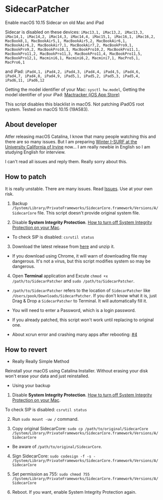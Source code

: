 # SidecarPatcher

Enable macOS 10.15 Sidecar on old Mac and iPad

Sidecar is disabled on these devices: `iMac13,1, iMac13,2, iMac13,3, iMac14,1, iMac14,2, iMac14,3, iMac14,4, iMac15,1, iMac16,1, iMac16,2, MacBook8,1, MacBookAir5,1, MacBookAir5,2, MacBookAir6,1, MacBookAir6,2, MacBookAir7,1, MacBookAir7,2, MacBookPro9,1, MacBookPro9,2, MacBookPro10,1, MacBookPro10,2, MacBookPro11,1, MacBookPro11,2, MacBookPro11,3, MacBookPro11,4, MacBookPro11,5, MacBookPro12,1, Macmini6,1, Macmini6,2, Macmini7,1, MacPro5,1, MacPro6,1`

and iPad: `iPad4,1, iPad4,2, iPad4,3, iPad4,4, iPad4,5, iPad4,6, iPad4,7, iPad4,8, iPad4,9, iPad5,1, iPad5,2, iPad5,3, iPad5,4, iPad6,11, iPad6,12`

Getting the model identifier of your Mac: `sysctl hw.model`, Getting the model identifier of your iPad: [Mactracker (iOS App Store)](https://apps.apple.com/us/app/mactracker/id311421597)

This script disables this blacklist in macOS. Not patching iPadOS root system. Tested on macOS 10.15 (19A583).

## About developer

Atfer releasing macOS Catalina, I know that many people watching this and there are so many issues. But I am preparing [Winter I-SURF at the University California of Irvine](https://www.urop.uci.edu/i-surf.html) now... I am really newbie in English so I am studying English for interview.

I can't read all issues and reply them. Really sorry about this.

## How to patch

It is really unstable. There are many issues. Read [Issues](https://github.com/pookjw/SidecarPatcher/issues). Use at your own risk.

1. Backup `/System/Library/PrivateFrameworks/SidecarCore.framework/Versions/A/SidecarCore` file. This script doesn't provide original system file.

2. Disable **System Integrity Protection**. [How to turn off System Integrity Protection on your Mac](https://www.imore.com/how-turn-system-integrity-protection-macos).

- To check SIP is disabled: `csrutil status`

3. Download the latest release from [here](https://github.com/pookjw/SidecarPatcher/releases) and unzip it.

- If you download using Chrome, it will warn of downloading file may dangerous. It's not a virus, but this script modifies system so may be dangerous.

4. Open **Terminal** application and Excute `chmod +x /path/to/SidecarPatcher` and `sudo /path/to/SidecarPatcher`. 

- `/path/to/SidecarPatcher` refers to the location of `SidecarPatcher` like `/Users/pook/Downloads/SidecarPatcher`. If you don't know what it is, just Drag & Drop a `SidecarPatcher` to Terminal. It will automatically fill it.

- You will need to enter a Password, which is a login password.

- If you already patched, this script won't work until replacing to original one.

- About xcrun error and crashing many apps after rebooting: [#4](https://github.com/pookjw/SidecarPatcher/issues/4)

## How to revert

- Really Really Simple Method

Reinstall your macOS using Catalina Installer. Without erasing your disk won't erase your data and just reinstalled.

- Using your backup

1. Disable **System Integrity Protection**. [How to turn off System Integrity Protection on your Mac](https://www.imore.com/how-turn-system-integrity-protection-macos).

To check SIP is disabled: `csrutil status` 

2. Run `sudo mount -uw /` command.

3. Copy original SidecarCore: `sudo cp /path/to/original/SidecarCore /System/Library/PrivateFrameworks/SidecarCore.framework/Versions/A/SidecarCore`

- Be aware of `/path/to/original/SidecarCore`.

4. Sign SidecarCore: `sudo codesign -f -s - /System/Library/PrivateFrameworks/SidecarCore.framework/Versions/A/SidecarCore`

5. Set permission as 755: `sudo chmod 755 /System/Library/PrivateFrameworks/SidecarCore.framework/Versions/A/SidecarCore`

6. Reboot. If you want, enable System Integrity Protection again.
